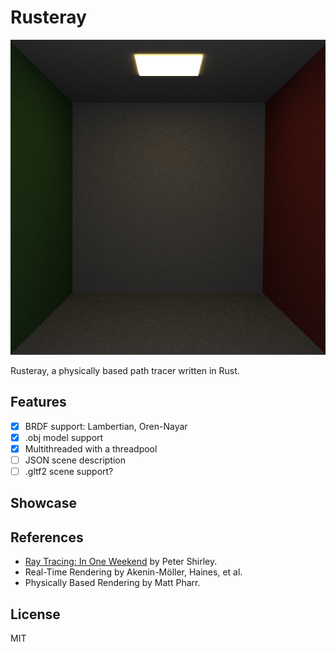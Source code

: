 # Rusteray
![](screenshots/oren-nayar-1000spp.png)

Rusteray, a physically based path tracer written in Rust.

## Features
- [X] BRDF support: Lambertian, Oren-Nayar 
- [X] .obj model support
- [X] Multithreaded with a threadpool
- [ ] JSON scene description
- [ ] .gltf2 scene support?

## Showcase

## References
- [Ray Tracing: In One Weekend](https://in1weekend.blogspot.com/) by Peter Shirley.
- Real-Time Rendering by Akenin-Möller, Haines, et al.
- Physically Based Rendering by Matt Pharr.

## License
MIT
